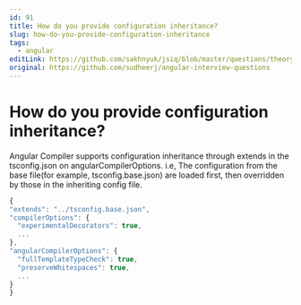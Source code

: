 ```yaml
---
id: 91
title: How do you provide configuration inheritance?
slug: how-do-you-provide-configuration-inheritance
tags:
  - angular
editLink: https://github.com/sakhnyuk/jsiq/blob/master/questions/theory/angular/91.md
original: https://github.com/sudheerj/angular-interview-questions
---
```


# How do you provide configuration inheritance?

Angular Compiler supports configuration inheritance through extends in the tsconfig.json on angularCompilerOptions. i.e, The configuration from the base file(for example, tsconfig.base.json) are loaded first, then overridden by those in the inheriting config file.

```javascript
{
"extends": "../tsconfig.base.json",
"compilerOptions": {
  "experimentalDecorators": true,
  ...
},
"angularCompilerOptions": {
  "fullTemplateTypeCheck": true,
  "preserveWhitespaces": true,
  ...
}
}
```